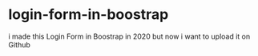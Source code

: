 # login-form-in-boostrap
i made this Login Form in Boostrap  in 2020 but now i want to upload it on Github

